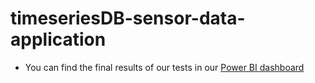 # timeseriesDB-sensor-data-application

 - You can find the final results of our tests in our [Power BI dashboard](https://app.powerbi.com/view?r=eyJrIjoiNTQ0N2MzOTItNzM3My00MDg0LThhNTQtYTc2ODUwNDU4YTY1IiwidCI6ImYxMTZkNWYzLTk1NjEtNGIzZi1iNjc4LTQwZTMyNjk4ZTJjMSJ9)

